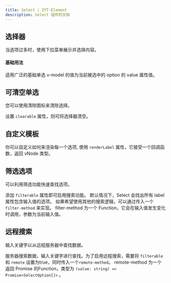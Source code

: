 ```yaml
---
title: Select | ZYT-Element
description: Select 组件的文档
---
```

## 选择器

当选项过多时，使用下拉菜单展示并选择内容。

#### 基础用法

适用广泛的基础单选 v-model 的值为当前被选中的 option 的 value 属性值。

<preview path="../demo/Select/Basic.vue" title="基础选择器" description="Select 基础选择器"></preview>

## 可清空单选

您可以使用清除图标来清除选择。

设置 `clearable` 属性，则可将选择器清空。

<preview path="../demo/Select/Clear.vue" title="可清空单选" description="Select 可清空单选"></preview>

## 自定义模板

你可以自定义如何来渲染每一个选项, 使用 `renderLabel` 属性，它接受一个回调函数，返回 vNode 类型。

<preview path="../demo/Select/CustomRender.vue" title="自定义模板" description="Select 自定义模板"></preview>

## 筛选选项

可以利用筛选功能快速查找选项。

添加 `filterable` 属性即可启用搜索功能。 默认情况下，Select 会找出所有 label 属性包含输入值的选项。 如果希望使用其他的搜索逻辑，可以通过传入一个 `filter-method` 来实现。 filter-method 为一个 Function，它会在输入值发生变化时调用，参数为当前输入值。

<preview path="../demo/Select/Filter.vue" title="筛选选项" description="Select 筛选选项"></preview>

## 远程搜索

输入关键字以从远程服务器中查找数据。

服务器搜索数据，输入关键字进行查找。为了启用远程搜索，需要将 `filterable` 和 `remote` 设置为true，同时传入一个`remote-method`。 remote-method 为一个返回 Promise 的Function，类型为 `(value: string) => Promise<SelectOption[]>` 。

<preview path="../demo/Select/Remote.vue" title="筛选选项" description="Select 筛选选项"></preview>
